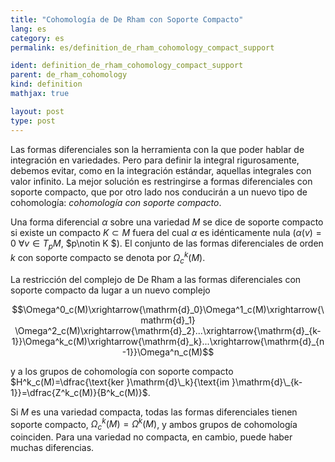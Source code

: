 ```yaml
---
title: "Cohomología de De Rham con Soporte Compacto"
lang: es
category: es
permalink: es/definition_de_rham_cohomology_compact_support

ident: definition_de_rham_cohomology_compact_support
parent: de_rham_cohomology
kind: definition
mathjax: true

layout: post
type: post
---
```



Las formas diferenciales son la herramienta con la que poder hablar de integración en variedades. Pero para definir la integral rigurosamente, debemos evitar, como en la integración estándar, aquellas integrales con valor infinito. La mejor solución es restringirse a formas diferenciales con soporte compacto, que por otro lado nos conducirán a un nuevo tipo de cohomología: <i>cohomología con soporte compacto</i>.


Una forma diferencial $\alpha$ sobre una variedad $M$ se dice de soporte compacto si existe un compacto $K\subset M$ fuera del cual $\alpha$ es idénticamente nula ($\alpha(v)=0 \text{ }\forall v\in T_p M$, $p\notin K $). El conjunto de las formas diferenciales de orden $k$ con soporte compacto se denota por $\Omega^k_c(M)$.

La restricción del complejo de De Rham a las formas diferenciales con soporte compacto da lugar a un nuevo complejo

$$\Omega^0_c(M)\xrightarrow{\mathrm{d}_0}\Omega^1_c(M)\xrightarrow{\mathrm{d}_1} \Omega^2_c(M)\xrightarrow{\mathrm{d}_2}...\xrightarrow{\mathrm{d}_{k-1}}\Omega^k_c(M)\xrightarrow{\mathrm{d}_k}...\xrightarrow{\mathrm{d}_{n-1}}\Omega^n_c(M)$$

y a los grupos de cohomología con soporte compacto $H^k_c(M)=\dfrac{\text{ker }\mathrm{d}\_k}{\text{im }\mathrm{d}\_{k-1}}=\dfrac{Z^k_c(M)}{B^k_c(M)}$.

Si $M$ es una variedad compacta, todas las formas diferenciales tienen soporte compacto, $\Omega^k_c(M)=\Omega^k(M)$, y ambos grupos de cohomología coinciden. Para una variedad no compacta, en cambio, puede haber muchas diferencias.

